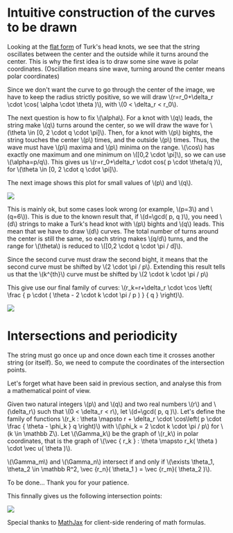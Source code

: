 Intuitive construction of the curves to be drawn
================================================

Looking at the [flat form](http://en.wikipedia.org/wiki/File:Turks-head-3-lead-10-bight-doubled.jpg) of Turk's head knots, we see that the string oscillates between the center and the outside while it turns around the center. This is why the first idea is to draw some sine wave is polar coordinates. (Oscillation means sine wave, turning around the center means polar coordinates)

Since we don't want the curve to go through the center of the image, we have to keep the radius strictly positive, so we will draw \\(r=r_0+\\delta_r \\cdot \\cos( \\alpha \\cdot \\theta )\\), with \\(0 < \\delta_r < r_0\\).

The next question is how to fix \\(\\alpha\\). For a knot with \\(q\\) leads, the string make \\(q\\) turns around the center, so we will draw the wave for \\(\\theta \\in [0, 2 \\cdot q \\cdot \\pi]\\). Then, for a knot with \\(p\\) bights, the string touches the center \\(p\\) times, and the outside \\(p\\) times. Thus, the wave must have \\(p\\) maxima and \\(p\\) minima on the range. \\(\\cos\\) has exactly one maximum and one minimum on \\([0,2 \\cdot \\pi]\\), so we can use \\(\\alpha=p/q\\). This gives us \\(r=r_0+\\delta_r \\cdot cos( p \\cdot \\theta/q )\\), for \\(\\theta \\in [0, 2 \\cdot q \\cdot \\pi]\\).

The next image shows this plot for small values of \\(p\\) and \\(q\\).

<img src="basic_waves_1.png"/>

This is mainly ok, but some cases look wrong (or example, \\(p=3\\) and \\(q=6\\)). This is due to the known result that, if \\(d=\\gcd( p, q )\\), you need \\(d\\) strings to make a Turk's head knot with \\(p\\) bights and \\(q\\) leads. This mean that we have to draw \\(d\\) curves. The total number of turns around the center is still the same, so each string makes \\(q/d\\) turns, and the range for \\(\\theta\\) is reduced to \\([0,2 \\cdot q \\cdot \\pi / d]\\).

Since the second curve must draw the second bight, it means that the second curve must be shifted by \\(2 \\cdot \\pi / p\\). Extending this result tells us that the \\(k^{th}\\) curve must be shifted by \\(2 \\cdot k \\cdot \\pi / p\\)

This give use our final family of curves: \\(r_k=r+\\delta_r \\cdot \\cos \\left( \\frac { p \\cdot ( \\theta - 2 \\cdot k \\cdot \\pi / p ) } { q } \\right)\\).

<img src="basic_waves_2.png"/>

Intersections and periodicity
=============================

The string must go once up and once down each time it crosses another string (or itself). So, we need to compute the coordinates of the intersection points.

Let's forget what have been said in previous section, and analyse this from a mathematical point of view.

Given two natural integers \\(p\\) and \\(q\\) and two real numbers \\(r\\) and \\(\\delta_r\\) such that \\(0 < \\delta_r < r\\), let \\(d=\\gcd( p, q )\\). Let's define the family of functions \\(r_k : \\theta \\mapsto r + \\delta_r \\cdot \\cos\\left( p \\cdot \\frac { \\theta - \\phi_k } q \\right)\\) with \\(\\phi_k = 2 \\cdot k \\cdot \\pi / p\\) for \\(k \\in \\mathbb Z\\). Let \\(\\Gamma_k\\) be the graph of \\(r_k\\) in polar coordinates, that is the graph of \\(\\vec { r_k } : \\theta \\mapsto r_k( \\theta ) \\cdot \\vec u( \\theta )\\).

\\(\\Gamma_m\\) and \\(\\Gamma_n\\) intersect if and only if \\(\\exists \\theta_1, \\theta_2 \\in \\mathbb R^2, \\vec {r_n}( \\theta_1 ) = \\vec {r_m}( \\theta_2 )\\).

To be done... Thank you for your patience.

This finnally gives us the following intersection points:

<img src="intersections.png"/>

Special thanks to [MathJax](http://www.mathjax.org) for client-side rendering of math formulas.
<script type="text/javascript" src="http://cdn.mathjax.org/mathjax/latest/MathJax.js?config=TeX-AMS-MML_HTMLorMML"></script>
